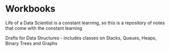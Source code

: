 # Workbooks
Life of a Data Scientist is a constant learning, so this is a repository of notes that come with the constant learning

Drafts for Data Structures - includes classes on Stacks, Queues, Heaps, Binary Trees and Graphs
